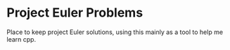 # Project Euler Problems

Place to keep project Euler solutions, using this mainly as a tool to help me learn cpp.
